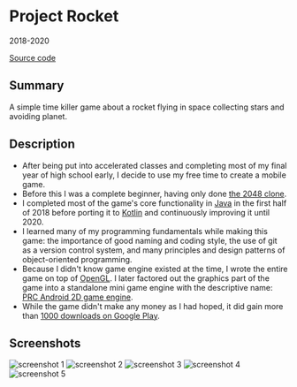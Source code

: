 # Project Rocket
2018-2020

[Source code](https://github.com/chomosuke/ProjectRocketC)

## Summary
A simple time killer game about a rocket flying in space collecting stars and avoiding planet.

## Description
- After being put into accelerated classes and completing most of my final year of high school early, I decide to use my free time to create a mobile game.
- Before this I was a complete beginner, having only done [the 2048 clone](./2048.md).
- I completed most of the game's core functionality in [Java](../skills/java.md) in the first half of 2018 before porting it to [Kotlin](../skills/kotlin.md) and continuously improving it until 2020.
- I learned many of my programming fundamentals while making this game: the importance of good naming and coding style, the use of git as a version control system, and many principles and design patterns of object-oriented programming.
- Because I didn't know game engine existed at the time, I wrote the entire game on top of [OpenGL](../skills/opengl.md). I later factored out the graphics part of the game into a standalone mini game engine with the descriptive name: [PRC Android 2D game engine](./prc-android-2d-game-engine.md).
- While the game didn't make any money as I had hoped, it did gain more than [1000 downloads on Google Play](https://play.google.com/store/apps/details?id=com.chomusukestudio.projectrocketc).

## Screenshots
![screenshot 1](../assets/project-rocket1.webp)
![screenshot 2](../assets/project-rocket2.webp)
![screenshot 3](../assets/project-rocket3.webp)
![screenshot 4](../assets/project-rocket4.webp)
![screenshot 5](../assets/project-rocket5.webp)
